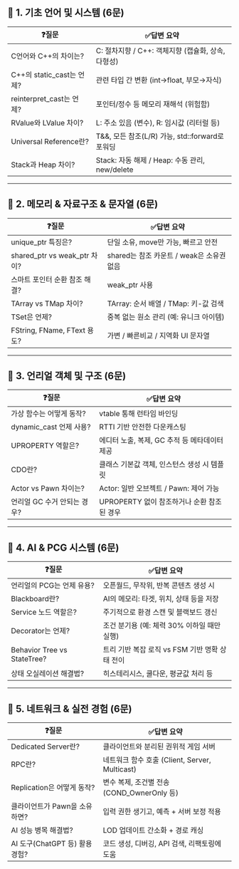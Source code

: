 ## 🔹 1. 기초 언어 및 시스템 (6문)

| ❓질문                     | ✅답변 요약                                         |
| ------------------------- | -------------------------------------------------- |
| C언어와 C++의 차이는?     | C: 절차지향 / C++: 객체지향 (캡슐화, 상속, 다형성) |
| C++의 static_cast는 언제? | 관련 타입 간 변환 (int→float, 부모→자식)           |
| reinterpret_cast는 언제?  | 포인터/정수 등 메모리 재해석 (위험함)              |
| RValue와 LValue 차이?     | L: 주소 있음 (변수), R: 임시값 (리터럴 등)         |
| Universal Reference란?    | T&&, 모든 참조(L/R) 가능, std::forward로 포워딩    |
| Stack과 Heap 차이?        | Stack: 자동 해제 / Heap: 수동 관리, new/delete     |



------

## 🔹 2. 메모리 & 자료구조 & 문자열 (6문)

| ❓질문                         | ✅답변 요약                                |
| ----------------------------- | ----------------------------------------- |
| unique_ptr 특징은?            | 단일 소유, move만 가능, 빠르고 안전       |
| shared_ptr vs weak_ptr 차이?  | shared는 참조 카운트 / weak은 소유권 없음 |
| 스마트 포인터 순환 참조 해결? | weak_ptr 사용                             |
| TArray vs TMap 차이?          | TArray: 순서 배열 / TMap: 키-값 검색      |
| TSet은 언제?                  | 중복 없는 원소 관리 (예: 유니크 아이템)   |
| FString, FName, FText 용도?   | 가변 / 빠른비교 / 지역화 UI 문자열        |



------

## 🔹 3. 언리얼 객체 및 구조 (6문)

| ❓질문                       | ✅답변 요약                                    |
| --------------------------- | --------------------------------------------- |
| 가상 함수는 어떻게 동작?    | vtable 통해 런타임 바인딩                     |
| dynamic_cast 언제 사용?     | RTTI 기반 안전한 다운캐스팅                   |
| UPROPERTY 역할은?           | 에디터 노출, 복제, GC 추적 등 메타데이터 제공 |
| CDO란?                      | 클래스 기본값 객체, 인스턴스 생성 시 템플릿   |
| Actor vs Pawn 차이는?       | Actor: 일반 오브젝트 / Pawn: 제어 가능        |
| 언리얼 GC 수거 안되는 경우? | UPROPERTY 없이 참조하거나 순환 참조된 경우    |



------

## 🔹 4. AI & PCG 시스템 (6문)

| ❓질문                       | ✅답변 요약                                     |
| --------------------------- | ---------------------------------------------- |
| 언리얼의 PCG는 언제 유용?   | 오픈월드, 무작위, 반복 콘텐츠 생성 시          |
| Blackboard란?               | AI의 메모리: 타겟, 위치, 상태 등을 저장        |
| Service 노드 역할은?        | 주기적으로 환경 스캔 및 블랙보드 갱신          |
| Decorator는 언제?           | 조건 분기용 (예: 체력 30% 이하일 때만 실행)    |
| Behavior Tree vs StateTree? | 트리 기반 복잡 로직 vs FSM 기반 명확 상태 전이 |
| 상태 오실레이션 해결법?     | 히스테리시스, 쿨다운, 평균값 처리 등           |



------

## 🔹 5. 네트워크 & 실전 경험 (6문)

| ❓질문                          | ✅답변 요약                                     |
| ------------------------------ | ---------------------------------------------- |
| Dedicated Server란?            | 클라이언트와 분리된 권위적 게임 서버           |
| RPC란?                         | 네트워크 함수 호출 (Client, Server, Multicast) |
| Replication은 어떻게 동작?     | 변수 복제, 조건별 전송 (COND_OwnerOnly 등)     |
| 클라이언트가 Pawn을 소유하면?  | 입력 권한 생기고, 예측 + 서버 보정 적용        |
| AI 성능 병목 해결법?           | LOD 업데이트 간소화 + 경로 캐싱                |
| AI 도구(ChatGPT 등) 활용 경험? | 코드 생성, 디버깅, API 검색, 리팩토링에 도움   |
